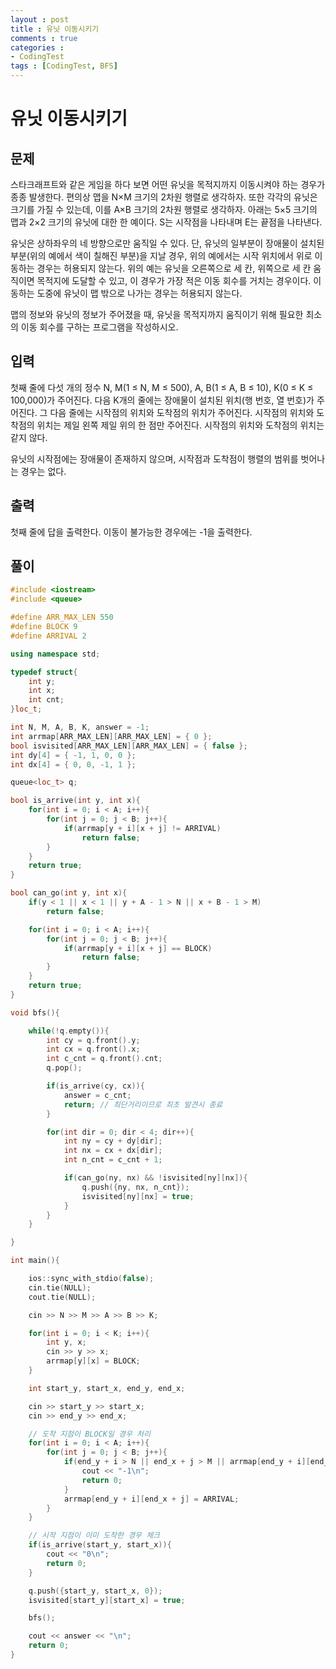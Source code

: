 ```yaml
---
layout : post
title : 유닛 이동시키기
comments : true
categories : 
- CodingTest
tags : [CodingTest, BFS]
---
```

# 유닛 이동시키기

## 문제

스타크래프트와 같은 게임을 하다 보면 어떤 유닛을 목적지까지 이동시켜야 하는 경우가 종종 발생한다. 편의상 맵을 N×M 크기의 2차원 행렬로 생각하자. 또한 각각의 유닛은 크기를 가질 수 있는데, 이를 A×B 크기의 2차원 행렬로 생각하자. 아래는 5×5 크기의 맵과 2×2 크기의 유닛에 대한 한 예이다. S는 시작점을 나타내며 E는 끝점을 나타낸다.

유닛은 상하좌우의 네 방향으로만 움직일 수 있다. 단, 유닛의 일부분이 장애물이 설치된 부분(위의 예에서 색이 칠해진 부분)을 지날 경우, 위의 예에서는 시작 위치에서 위로 이동하는 경우는 허용되지 않는다. 위의 예는 유닛을 오른쪽으로 세 칸, 위쪽으로 세 칸 움직이면 목적지에 도달할 수 있고, 이 경우가 가장 적은 이동 회수를 거치는 경우이다. 이동하는 도중에 유닛이 맵 밖으로 나가는 경우는 허용되지 않는다.

맵의 정보와 유닛의 정보가 주어졌을 때, 유닛을 목적지까지 움직이기 위해 필요한 최소의 이동 회수를 구하는 프로그램을 작성하시오.

## 입력

첫째 줄에 다섯 개의 정수 N, M(1 ≤ N, M ≤ 500), A, B(1 ≤ A, B ≤ 10), K(0 ≤ K ≤ 100,000)가 주어진다. 다음 K개의 줄에는 장애물이 설치된 위치(행 번호, 열 번호)가 주어진다. 그 다음 줄에는 시작점의 위치와 도착점의 위치가 주어진다. 시작점의 위치와 도착점의 위치는 제일 왼쪽 제일 위의 한 점만 주어진다. 시작점의 위치와 도착점의 위치는 같지 않다.

유닛의 시작점에는 장애물이 존재하지 않으며, 시작점과 도착점이 행렬의 범위를 벗어나는 경우는 없다.

## 출력

첫째 줄에 답을 출력한다. 이동이 불가능한 경우에는 -1을 출력한다.

## 풀이 

```cpp
#include <iostream>
#include <queue>

#define ARR_MAX_LEN 550
#define BLOCK 9
#define ARRIVAL 2

using namespace std;

typedef struct{
    int y;
    int x;
    int cnt;
}loc_t;

int N, M, A, B, K, answer = -1;
int arrmap[ARR_MAX_LEN][ARR_MAX_LEN] = { 0 };
bool isvisited[ARR_MAX_LEN][ARR_MAX_LEN] = { false };
int dy[4] = { -1, 1, 0, 0 };
int dx[4] = { 0, 0, -1, 1 };

queue<loc_t> q;

bool is_arrive(int y, int x){
    for(int i = 0; i < A; i++){
        for(int j = 0; j < B; j++){
            if(arrmap[y + i][x + j] != ARRIVAL)
                return false;
        }
    }
    return true;
}

bool can_go(int y, int x){
    if(y < 1 || x < 1 || y + A - 1 > N || x + B - 1 > M)
        return false;

    for(int i = 0; i < A; i++){
        for(int j = 0; j < B; j++){
            if(arrmap[y + i][x + j] == BLOCK)
                return false;
        }
    }
    return true;
}

void bfs(){

    while(!q.empty()){
        int cy = q.front().y;
        int cx = q.front().x;
        int c_cnt = q.front().cnt;
        q.pop();

        if(is_arrive(cy, cx)){
            answer = c_cnt;
            return; // 최단거리이므로 최초 발견시 종료
        }

        for(int dir = 0; dir < 4; dir++){
            int ny = cy + dy[dir];
            int nx = cx + dx[dir];
            int n_cnt = c_cnt + 1;

            if(can_go(ny, nx) && !isvisited[ny][nx]){
                q.push({ny, nx, n_cnt});
                isvisited[ny][nx] = true; 
            }   
        }
    }

}

int main(){

    ios::sync_with_stdio(false);
    cin.tie(NULL);
    cout.tie(NULL);

    cin >> N >> M >> A >> B >> K;

    for(int i = 0; i < K; i++){
        int y, x;
        cin >> y >> x;
        arrmap[y][x] = BLOCK;
    }

    int start_y, start_x, end_y, end_x;

    cin >> start_y >> start_x;
    cin >> end_y >> end_x;

    // 도착 지점이 BLOCK일 경우 처리
    for(int i = 0; i < A; i++){
        for(int j = 0; j < B; j++){
            if(end_y + i > N || end_x + j > M || arrmap[end_y + i][end_x + j] == BLOCK){
                cout << "-1\n";
                return 0;
            }
            arrmap[end_y + i][end_x + j] = ARRIVAL; 
        }
    }

    // 시작 지점이 이미 도착한 경우 체크
    if(is_arrive(start_y, start_x)){
        cout << "0\n";
        return 0;
    }

    q.push({start_y, start_x, 0});
    isvisited[start_y][start_x] = true;

    bfs();

    cout << answer << "\n";
    return 0;
}

```